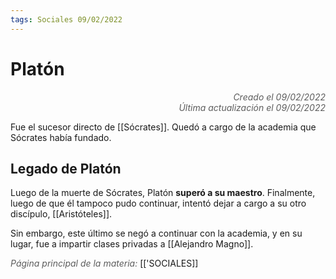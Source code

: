 ```yaml
---
tags: Sociales 09/02/2022
---
```


# Platón
<div style="text-align: right; opacity: 0.7; font-style: italic;">Creado el 09/02/2022</div>
<div style="text-align: right; opacity: 0.7; font-style: italic;">Última actualización el 09/02/2022</div>

Fue el sucesor directo de [[Sócrates]]. Quedó a cargo de la academia que Sócrates había fundado.

## Legado de Platón

Luego de la muerte de Sócrates, Platón **superó a su maestro**. Finalmente, luego de que él tampoco pudo continuar, intentó dejar a cargo a su otro discípulo, [[Aristóteles]].

Sin embargo, este último se negó a continuar con la academia, y en su lugar, fue a impartir clases privadas a [[Alejandro Magno]].

<span style="opacity: 0.7; font-style: italic;">Página principal de la materia:</span> [['SOCIALES]]